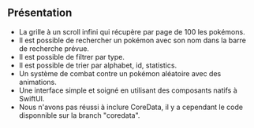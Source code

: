 ## Présentation
- La grille à un scroll infini qui récupère par page de 100 les pokémons.
- Il est possible de rechercher un pokémon avec son nom dans la barre de recherche prévue.
- Il est possible de filtrer par type.
- Il est possible de trier par alphabet, id, statistics.
- Un système de combat contre un pokémon aléatoire avec des animations.
- Une interface simple et soigné en utilisant des composants natifs à SwiftUI.
- Nous n'avons pas réussi à inclure CoreData, il y a cependant le code disponnible sur la branch "coredata".
